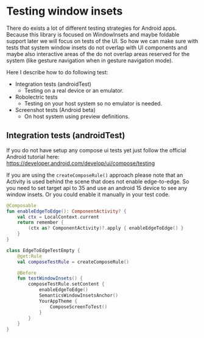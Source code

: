 # Testing window insets

There do exists a lot of different testing strategies for Android apps. Because this library is focused on WindowInsets and maybe foldable support later we will focus on tests of the UI. So how we can make sure with tests that system window insets do not overlap with UI components and maybe also interactive areas of the do not overlap areas reserved for the system (like gesture navigation when in gesture navigation mode).

Here I describe how to do following test:
- Integration tests (androidTest)
  - Testing on a real device or an emulator.
- Robolectric tests
  - Testing on your host system so no emulator is needed.
- Screenshot tests (Android beta)
  - On host system using preview definitions.

## Integration tests (androidTest)

If you do not have setup any compose ui tests yet just follow the official Android tutorial here: https://developer.android.com/develop/ui/compose/testing

If you are using the `createComposeRule()` approach please note that an Activity is used behind the scene that does not enable edge-to-edge. So you need to set target api to 35 and use an android 15 device to see any window insets.
Or you could enable it manually in your test code.
```kotlin
@Composable
fun enableEdgeToEdge(): ComponentActivity? {
    val ctx = LocalContext.current
    return remember {
        (ctx as? ComponentActivity)?.apply { enableEdgeToEdge() }
    }
}

class EdgeToEdgeTestEmpty {
    @get:Rule
    val composeTestRule = createComposeRule()

    @Before
    fun testWindowInsets() {
        composeTestRule.setContent {
            enableEdgeToEdge()
            SemanticsWindowInsetsAnchor()
            YourAppTheme {
                ComposeScreenToTest()
            }
        }
    }
}
```